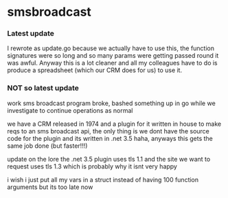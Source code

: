 # smsbroadcast

### Latest update
I rewrote as update.go because we actually have to use this, the function signatures were so long and so many params
were getting passed round it was awful. Anyway this is a lot cleaner and all my colleagues have to do is produce a
spreadsheet (which our CRM does for us) to use it.


### NOT so latest update
work sms broadcast program broke, bashed something up in go while we investigate to continue operations as normal

we have a CRM released in 1974 and a plugin for it written in house to make reqs to an sms broadcast api,
the only thing is we dont have the source code for the plugin and its written in .net 3.5 haha, anyways
this gets the same job done (but faster!!!)


update on the lore the .net 3.5 plugin uses tls 1.1 and the site we want to request uses tls 1.3
which is probably why it isnt very happy

i wish i just put all my vars in a struct instead of having 100 function arguments but its too late now
